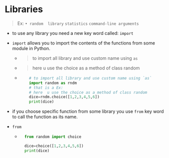 # Libraries

> Ex: `• random  library` `statistics` `command-line arguments`

* to use any library you need a new key word called: `import`
* `import` allows you to import the contents of the functions from some module in Python.
  * > to import all library and use custom name using `as`
  * > here  u use the choice as a method of class random
  
  * ```python
        # to import all library and use custom name using `as`
        import random as rndm
        # that is a Ex:
        # here  u use the choice as a method of class random
        dice=rndm.choice([1,2,3,4,5,6])
        print(dice) 
    ```

* if you choose specific function from some library you use `from` key word to call the function as its name.
* `from`

  * ```python
      from random import choice

      dice=choice([1,2,3,4,5,6])
      print(dice)
    ```
  